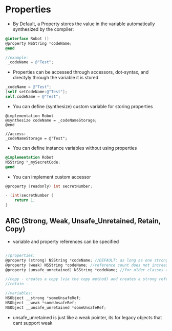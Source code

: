 # Properties

- By Default, a Property stores the value in the variable automatically synthesized by the compiler:
```objectivec
@interface Robot ()
@property NSString *codeName;
@end

//example:
 _codeName = @"Test";
```
- Properties can be accessed through accessors, dot-syntax, and directyly through the variable it is stored
```objectivec
_codeName = @"Test";
[self setCodeName:@"Test"];
self.codeName = @"Test";
```
- You can define (synthesize) custom variable for storing properties
```
@implementation Robot
@synthesize codeName = _codeNameStorage;
@end

//access:
_codeNameStorage = @"Test";
```
- You can define instance variables without using properties
```objectivec
@implementation Robot
NSString *_mySecretCode;
@end
```
- You can implement custom accessor
```objectivec
@property (readonly) int secretNumber;

- (int)secretNumber {
    return 1;
}
```

## ARC (Strong, Weak, Unsafe_Unretained, Retain, Copy)
- variable and property references can be specified
```objectivec

//properties:
@property (strong) NSString *codeName; //DEFAULT: as long as one strong pointer is left, the object will never be dereferenced
@property (weak) NSString *codeName; //reference count does not increase here
@property (unsafe_unretained) NSString *codeName; //for older classes that does not support ARC

//copy - creates a copy (via the copy method) and creates a strong reference to that object
//retain - 

//variables:
NSObject __strong *someUnsafeRef;
NSObject __weak *someUnsafeRef;
NSObject __unsafe_unretained *someUnsafeRef;
```
- unsafe_unretained is just like a weak pointer, its for legacy objects that cant support weak
